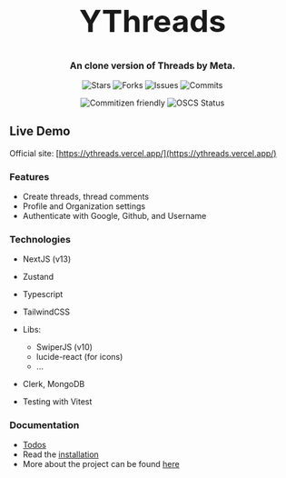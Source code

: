 <h1 align="center" style="font-size: 54px">YThreads</h1>

<p align="center" style="font-size: 16px"><strong>An clone version of Threads by Meta.</strong></p>

<p align="center">
  <img alt="Stars" src="https://badgen.net/github/stars/yuran1811/ythreads">
  <img alt="Forks" src="https://badgen.net/github/forks/yuran1811/ythreads">
  <img alt="Issues" src="https://badgen.net/github/issues/yuran1811/ythreads">
  <img alt="Commits" src="https://badgen.net/github/commits/yuran1811/ythreads">
</p>
<p align="center">
  <img alt="Commitizen friendly" src="https://img.shields.io/badge/commitizen-friendly-brightgreen.svg">
  <img alt="OSCS Status" src="https://www.oscs1024.com/platform/badge/yuran1811/ythreads.svg?size=small">
</p>

## Live Demo

Official site: [https://ythreads.vercel.app/](https://ythreads.vercel.app/)

### Features

- Create threads, thread comments
- Profile and Organization settings
- Authenticate with Google, Github, and Username

### Technologies

- NextJS (v13)
- Zustand
- Typescript
- TailwindCSS
- Libs:
  - SwiperJS (v10)
  - lucide-react (for icons)
  - ...
- Clerk, MongoDB

- Testing with Vitest

### Documentation

- [Todos](./md/todo.md)
- Read the [installation](./md/next-gen-md.md)
- More about the project can be found [here](./md/)

